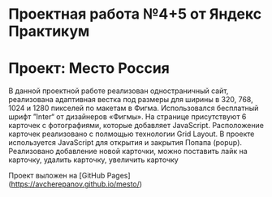 # Проектная работа №4+5 от Яндекс Практикум
# Проект: Место Россия

В данной проектной работе реализован одностраничный сайт, реализована адаптивная вестка под размеры для ширины в 320, 768, 1024 и 1280 пикселей по макетам в Фигма.
Использовался бесплатный шрифт ”Inter“ от дизайнеров «Фигмы».
На странице присутствуют 6 карточек с фотографиями, которые добавляет JavaScript.
Расположение карточек реализовано с полмощью технологии Grid Layout.
В проекте используется JavaScript для открытия и закрытия Попапа (popup).
Реализовано добавление новой карточки, можно поставить лайк на карточку, удалить карточку, увеличить карточку

Проект выложен на [GitHub Pages] (https://avcherepanov.github.io/mesto/)